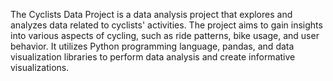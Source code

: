 The Cyclists Data Project is a data analysis project that explores and analyzes
data related to cyclists' activities. The project aims to gain insights into various
aspects of cycling, such as ride patterns, bike usage, and user behavior. It utilizes 
Python programming language, pandas, and data visualization libraries to perform 
data analysis and create informative visualizations.
